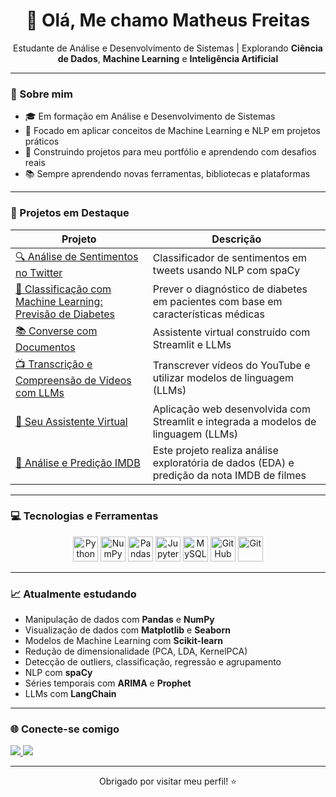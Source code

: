 <h1 align="center">👋 Olá, Me chamo Matheus Freitas</h1>

<p align="center">
  Estudante de Análise e Desenvolvimento de Sistemas | Explorando <strong>Ciência de Dados</strong>, <strong>Machine Learning</strong> e <strong>Inteligência Artificial</strong>
</p>

---

### 🚀 Sobre mim

- 🎓 Em formação em Análise e Desenvolvimento de Sistemas    
- 🤖 Focado em aplicar conceitos de Machine Learning e NLP em projetos práticos  
- 💼 Construindo projetos para meu portfólio e aprendendo com desafios reais  
- 📚 Sempre aprendendo novas ferramentas, bibliotecas e plataformas

---

### 📌 Projetos em Destaque

| Projeto | Descrição |
|--------|-----------|
| [🔍 Análise de Sentimentos no Twitter](https://github.com/Matheusbcy/-Data-Science-IA-/tree/main/NLP%20-%20Natural%20Language%20Processing/Tweet_Emotion) | Classificador de sentimentos em tweets usando NLP com spaCy |
| [🧠 Classificação com Machine Learning: Previsão de Diabetes](https://github.com/Matheusbcy/-Data-Science-IA-/tree/main/Machine%20Learning/Projetos/Classifica%C3%A7%C3%A3o) | Prever o diagnóstico de diabetes em pacientes com base em características médicas |
| [📚 Converse com Documentos](https://github.com/Matheusbcy/-Data-Science-IA-/tree/main/LLMs/CDocs) | Assistente virtual construído com Streamlit e LLMs |
| [📺 Transcrição e Compreensão de Vídeos com LLMs](https://github.com/Matheusbcy/-Data-Science-IA-/tree/main/LLMs/Compreens%C3%A3o_Video) | Transcrever vídeos do YouTube e utilizar modelos de linguagem (LLMs) |
| [🤖 Seu Assistente Virtual](https://github.com/Matheusbcy/-Data-Science-IA-/tree/main/LLMs/Chatbot_Memoria_Interface) | Aplicação web desenvolvida com Streamlit e integrada a modelos de linguagem (LLMs) |
| [🤖 Análise e Predição IMDB](https://github.com/Matheusbcy/indicium-teste-tecnico) | Este projeto realiza análise exploratória de dados (EDA) e predição da nota IMDB de filmes |

---

### 💻 Tecnologias e Ferramentas

<div align="center">

  <!-- Linguagens e Ferramentas -->
  <img src="https://cdn.jsdelivr.net/gh/devicons/devicon/icons/python/python-original.svg" width="40" alt="Python"/>
  <img src="https://cdn.jsdelivr.net/gh/devicons/devicon/icons/numpy/numpy-original.svg" width="40" alt="NumPy"/>
  <img src="https://cdn.jsdelivr.net/gh/devicons/devicon/icons/pandas/pandas-original.svg" width="40" alt="Pandas"/>
  <img src="https://cdn.jsdelivr.net/gh/devicons/devicon/icons/jupyter/jupyter-original.svg" width="40" alt="Jupyter"/>
  <img src="https://cdn.jsdelivr.net/gh/devicons/devicon/icons/mysql/mysql-original.svg" width="40" alt="MySQL"/>
  <img src="https://cdn.jsdelivr.net/gh/devicons/devicon/icons/github/github-original.svg" width="40" alt="GitHub"/>
  <img src="https://cdn.jsdelivr.net/gh/devicons/devicon/icons/git/git-original.svg" width="40" alt="Git"/>

</div>


</div>

---

### 📈 Atualmente estudando

- Manipulação de dados com **Pandas** e **NumPy**  
- Visualização de dados com **Matplotlib** e **Seaborn**  
- Modelos de Machine Learning com **Scikit-learn**  
- Redução de dimensionalidade (PCA, LDA, KernelPCA)  
- Detecção de outliers, classificação, regressão e agrupamento  
- NLP com **spaCy**  
- Séries temporais com **ARIMA** e **Prophet**  
- LLMs com **LangChain**

---

### 🌐 Conecte-se comigo

<p align="left">
  <a href="https://www.linkedin.com/in/matfreitas/" target="_blank">
    <img src="https://img.shields.io/badge/LinkedIn-0A66C2?style=for-the-badge&logo=linkedin&logoColor=white" />
  </a>
  <a href="mailto:matheusbcy@gmail.com">
    <img src="https://img.shields.io/badge/Gmail-EA4335?style=for-the-badge&logo=gmail&logoColor=white" />
  </a>
</p>

---

<p align="center">
  Obrigado por visitar meu perfil! ⭐
</p>
